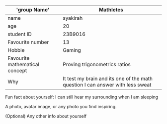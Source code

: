 |'group Name'|Mathletes|
|---|---|
|name|syakirah|
|age|20|
|student ID|23B9016|
|Favourite number|13|
|Hobbie|Gaming|
|Favourite mathematical concept| Proving trigonometrics ratios|
|Why|It test my brain and its one of the math question I can answer with less sweat|

Fun fact about yourself: I can still hear my surrounding when I am sleeping

A photo, avatar image, or any photo you find inspiring.

(Optional) Any other info about yourself


